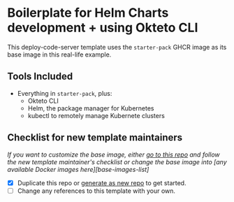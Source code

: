 # Boilerplate for Helm Charts development + using Okteto CLI

This deploy-code-server template uses the `starter-pack` GHCR image as its base image in this real-life example.

## Tools Included

* Everything in `starter-pack`, plus:
  * Okteto CLI
  * Helm, the package manager for Kubernetes
  * kubectl to remotely manage Kubernete clusters

## Checklist for new template maintainers

_If you want to customize the base image, either [go to this repo](https://github.com/code-server-boilerplates/starter-pack/generate) and follow
the new template maintainer's checklist or change the base image into [any available Docker images here][base-images-list]_

[base-docker-images]: https://csb-maintainer-docs.community-lores.gq/starter-pack/making-templates-using-base-images/picking-different-image

* [X] Duplicate this repo or [generate as new repo](https://github.com/code-server-boilerplates/starter-pack-as-base-image) to get started.
* [ ] Change any references to this template with your own.
